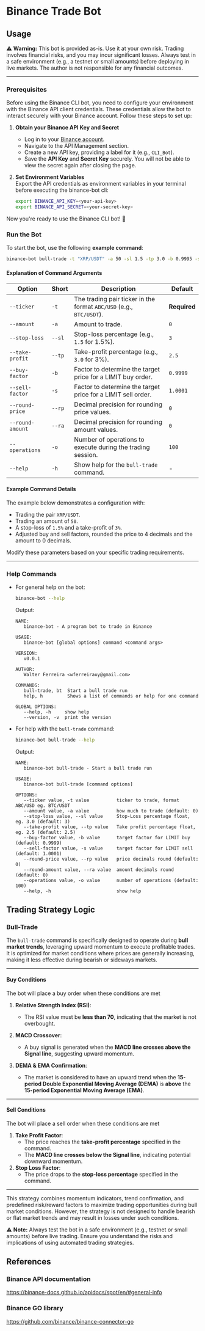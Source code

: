 # Binance Trade Bot
## Usage

⚠️ **Warning:** This bot is provided as-is. Use it at your own risk. Trading involves financial risks, and you may incur significant losses. Always test in a safe environment (e.g., a testnet or small amounts) before deploying in live markets. The author is not responsible for any financial outcomes.

---

### Prerequisites

Before using the Binance CLI bot, you need to configure your environment with the Binance API client credentials. These credentials allow the bot to interact securely with your Binance account. Follow these steps to set up:

1. **Obtain your Binance API Key and Secret**  
   - Log in to your [Binance account](https://www.binance.com/).  
   - Navigate to the API Management section.  
   - Create a new API key, providing a label for it (e.g., `CLI_Bot`).  
   - Save the **API Key** and **Secret Key** securely. You will not be able to view the secret again after closing the page.

2. **Set Environment Variables**  
   Export the API credentials as environment variables in your terminal before executing the binance-bot cli:

   ```bash
   export BINANCE_API_KEY=<your-api-key>
   export BINANCE_API_SECRET=<your-secret-key>
   ```

Now you're ready to use the Binance CLI bot! 🎉

### Run the Bot

To start the bot, use the following **example command**:

```bash
binance-bot bull-trade -t "XRP/USDT" -a 50 -sl 1.5 -tp 3.0 -b 0.9995 -s 1.0005 -rp 4 -ra 0
```

#### Explanation of Command Arguments

| Option               | Short | Description                                                                                 | Default       |
|----------------------|-------|---------------------------------------------------------------------------------------------|---------------|
| `--ticker`           | `-t`  | The trading pair ticker in the format `ABC/USD` (e.g., `BTC/USDT`).                         | **Required**  |
| `--amount`           | `-a`  | Amount to trade.                                                                            | `0`           |
| `--stop-loss`        | `--sl`| Stop-loss percentage (e.g., `1.5` for 1.5%).                                                | `3`           |
| `--take-profit`      | `--tp`| Take-profit percentage (e.g., `3.0` for 3%).                                                | `2.5`         |
| `--buy-factor`       | `-b`  | Factor to determine the target price for a LIMIT buy order.                                 | `0.9999`      |
| `--sell-factor`      | `-s`  | Factor to determine the target price for a LIMIT sell order.                                | `1.0001`      |
| `--round-price`      | `--rp`| Decimal precision for rounding price values.                                                | `0`           |
| `--round-amount`     | `--ra`| Decimal precision for rounding amount values.                                               | `0`           |
| `--operations`       | `-o`  | Number of operations to execute during the trading session.                                 | `100`         |
| `--help`             | `-h`  | Show help for the `bull-trade` command.                                                     | -             |

#### Example Command Details

The example below demonstrates a configuration with:
- Trading the pair `XRP/USDT`.
- Trading an amount of `50`.
- A stop-loss of `1.5%` and a take-profit of `3%`.
- Adjusted buy and sell factors, rounded the price to 4 decimals and the amount to 0 decimals.

Modify these parameters based on your specific trading requirements.

---

### Help Commands

- For general help on the bot:
  ```bash
  binance-bot --help
  ```

  Output:
  ```
  NAME:
     binance-bot - A program bot to trade in Binance

  USAGE:
     binance-bot [global options] command <command args>

  VERSION:
     v0.0.1

  AUTHOR:
     Walter Ferreira <wferreirauy@gmail.com>

  COMMANDS:
     bull-trade, bt  Start a bull trade run
     help, h         Shows a list of commands or help for one command

  GLOBAL OPTIONS:
     --help, -h     show help
     --version, -v  print the version
  ```

- For help with the `bull-trade` command:
  ```bash
  binance-bot bull-trade --help
  ```

  Output:
  ```
  NAME:
     binance-bot bull-trade - Start a bull trade run

  USAGE:
     binance-bot bull-trade [command options]

  OPTIONS:
     --ticker value, -t value          ticker to trade, format ABC/USD eg. BTC/USDT
     --amount value, -a value          how much to trade (default: 0)
     --stop-loss value, --sl value     Stop-Loss percentage float, eg. 3.0 (default: 3)
     --take-profit value, --tp value   Take profit percentage float, eg. 2.5 (default: 2.5)
     --buy-factor value, -b value      target factor for LIMIT buy (default: 0.9999)
     --sell-factor value, -s value     target factor for LIMIT sell (default: 1.0001)
     --round-price value, --rp value   price decimals round (default: 0)
     --round-amount value, --ra value  amount decimals round (default: 0)
     --operations value, -o value      number of operations (default: 100)
     --help, -h                        show help
  ```

## Trading Strategy Logic

### Bull-Trade

The `bull-trade` command is specifically designed to operate during **bull market trends**, leveraging upward momentum to execute profitable trades. It is optimized for market conditions where prices are generally increasing, making it less effective during bearish or sideways markets.

---

#### **Buy Conditions**
The bot will place a buy order when these conditions are met
1. **Relative Strength Index (RSI)**:  
   - The RSI value must be **less than 70**, indicating that the market is not overbought.

2. **MACD Crossover**:  
   - A buy signal is generated when the **MACD line crosses above the Signal line**, suggesting upward momentum.

3. **DEMA & EMA Confirmation**:  
   - The market is considered to have an upward trend when the **15-period Double Exponential Moving Average (DEMA)** is **above** the **15-period Exponential Moving Average (EMA)**.

---

#### **Sell Conditions**
The bot will place a sell order when these conditions are met
1. **Take Profit Factor**:
    - The price reaches the **take-profit percentage** specified in the command.
    - The **MACD line crosses below the Signal line**, indicating potential downward momentum.
2. **Stop Loss Factor**:  
   - The price drops to the **stop-loss percentage** specified in the command.

---

This strategy combines momentum indicators, trend confirmation, and predefined risk/reward factors to maximize trading opportunities during bull market conditions. However, the strategy is not designed to handle bearish or flat market trends and may result in losses under such conditions.

⚠️ **Note:** Always test the bot in a safe environment (e.g., testnet or small amounts) before live trading. Ensure you understand the risks and implications of using automated trading strategies.

## References

### Binance API documentation

https://binance-docs.github.io/apidocs/spot/en/#general-info

### Binance GO library

https://github.com/binance/binance-connector-go
